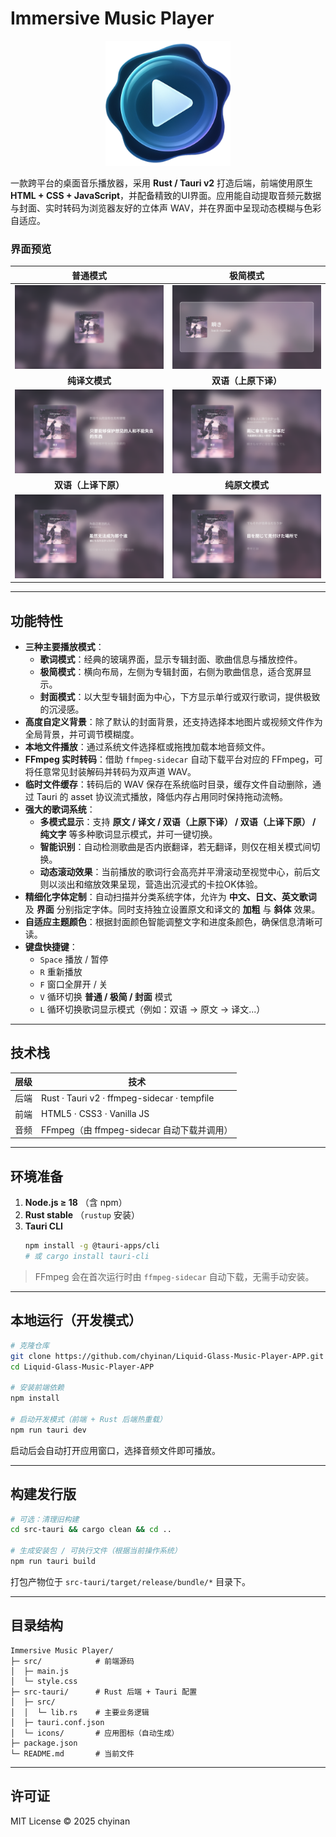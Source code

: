# Immersive Music Player
<p align="center">
  <img src="./app-icon.png" alt="App Icon" width="200"/>
</p>

一款跨平台的桌面音乐播放器，采用 **Rust / Tauri v2** 打造后端，前端使用原生 **HTML + CSS + JavaScript**，并配备精致的UI界面。应用能自动提取音频元数据与封面、实时转码为浏览器友好的立体声 WAV，并在界面中呈现动态模糊与色彩自适应。

### 界面预览

| 普通模式 | 极简模式 |
|:---:|:---:|
| ![普通模式](./screenshot.png) | ![极简模式](./screenshot2.png) |
| **纯译文模式** | **双语（上原下译）** |
| ![纯译文模式](./screenshot3.png) | ![双语（上原下译）](./screenshot4.png) |
| **双语（上译下原）** | **纯原文模式** |
| ![双语（上译下原）](./screenshot5.png) | ![纯原文模式](./screenshot6.png) |

---

## 功能特性

- **三种主要播放模式**：
  - **歌词模式**：经典的玻璃界面，显示专辑封面、歌曲信息与播放控件。
  - **极简模式**：横向布局，左侧为专辑封面，右侧为歌曲信息，适合宽屏显示。
  - **封面模式**：以大型专辑封面为中心，下方显示单行或双行歌词，提供极致的沉浸感。
- **高度自定义背景**：除了默认的封面背景，还支持选择本地图片或视频文件作为全局背景，并可调节模糊度。
- **本地文件播放**：通过系统文件选择框或拖拽加载本地音频文件。
- **FFmpeg 实时转码**：借助 `ffmpeg-sidecar` 自动下载平台对应的 FFmpeg，可将任意常见封装解码并转码为双声道 WAV。
- **临时文件缓存**：转码后的 WAV 保存在系统临时目录，缓存文件自动删除，通过 Tauri 的 asset 协议流式播放，降低内存占用同时保持拖动流畅。
- **强大的歌词系统**：
  - **多模式显示**：支持 **原文 / 译文 / 双语（上原下译） / 双语（上译下原） / 纯文字** 等多种歌词显示模式，并可一键切换。
  - **智能识别**：自动检测歌曲是否内嵌翻译，若无翻译，则仅在相关模式间切换。
  - **动态滚动效果**：当前播放的歌词行会高亮并平滑滚动至视觉中心，前后文则以淡出和缩放效果呈现，营造出沉浸式的卡拉OK体验。
- **精细化字体定制**：自动扫描并分类系统字体，允许为 **中文、日文、英文歌词** 及 **界面** 分别指定字体。同时支持独立设置原文和译文的 **加粗** 与 **斜体** 效果。
- **自适应主题颜色**：根据封面颜色智能调整文字和进度条颜色，确保信息清晰可读。
- **键盘快捷键**：
  - `Space` 播放 / 暂停
  - `R` 重新播放
  - `F` 窗口全屏开 / 关
  - `V` 循环切换 **普通 / 极简 / 封面** 模式
  - `L` 循环切换歌词显示模式（例如：双语 → 原文 → 译文...）

---

## 技术栈

| 层级 | 技术 |
|------|---------------------------------------------------------------|
| 后端 | Rust · Tauri v2 · ffmpeg-sidecar · tempfile |
| 前端 | HTML5 · CSS3 · Vanilla JS |
| 音频 | FFmpeg（由 ffmpeg-sidecar 自动下载并调用） |

---

## 环境准备

1. **Node.js ≥ 18** （含 npm）
2. **Rust stable** （`rustup` 安装）
3. **Tauri CLI**
   ```bash
   npm install -g @tauri-apps/cli
   # 或 cargo install tauri-cli
   ```
> FFmpeg 会在首次运行时由 `ffmpeg-sidecar` 自动下载，无需手动安装。

---

## 本地运行（开发模式）

```bash
# 克隆仓库
git clone https://github.com/chyinan/Liquid-Glass-Music-Player-APP.git
cd Liquid-Glass-Music-Player-APP

# 安装前端依赖
npm install

# 启动开发模式（前端 + Rust 后端热重载）
npm run tauri dev
```
启动后会自动打开应用窗口，选择音频文件即可播放。

---

## 构建发行版

```bash
# 可选：清理旧构建
cd src-tauri && cargo clean && cd ..

# 生成安装包 / 可执行文件（根据当前操作系统）
npm run tauri build
```
打包产物位于 `src-tauri/target/release/bundle/*` 目录下。

---

## 目录结构

```
Immersive Music Player/
├─ src/            # 前端源码
│  ├─ main.js
│  └─ style.css
├─ src-tauri/      # Rust 后端 + Tauri 配置
│  ├─ src/
│  │  └─ lib.rs    # 主要业务逻辑
│  ├─ tauri.conf.json
│  └─ icons/       # 应用图标（自动生成）
├─ package.json
└─ README.md       # 当前文件
```

---


## 许可证

MIT License © 2025 chyinan
